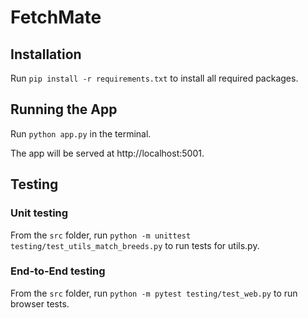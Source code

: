 # FetchMate


## Installation

Run `pip install -r requirements.txt` to install all required packages.

## Running the App

Run `python app.py` in the terminal.

The app will be served at http://localhost:5001.


## Testing

### Unit testing

From the `src` folder, run `python -m unittest testing/test_utils_match_breeds.py` to run tests for utils.py.

### End-to-End testing

From the `src` folder, run `python -m pytest testing/test_web.py` to run browser tests.
